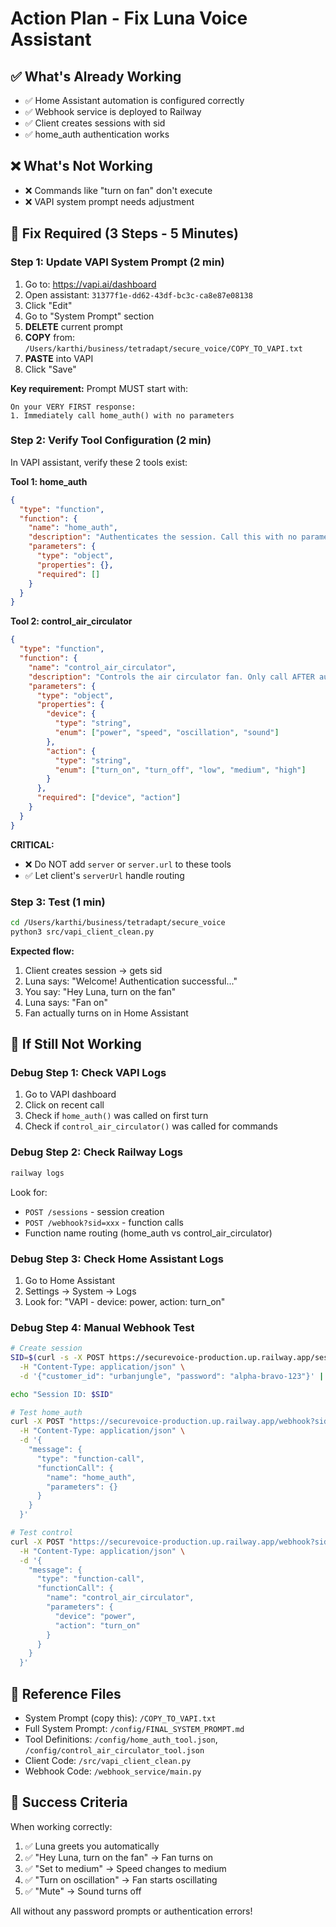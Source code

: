 # Action Plan - Fix Luna Voice Assistant

## ✅ What's Already Working
- ✅ Home Assistant automation is configured correctly
- ✅ Webhook service is deployed to Railway
- ✅ Client creates sessions with sid
- ✅ home_auth authentication works

## ❌ What's Not Working
- ❌ Commands like "turn on fan" don't execute
- ❌ VAPI system prompt needs adjustment

## 🔧 Fix Required (3 Steps - 5 Minutes)

### Step 1: Update VAPI System Prompt (2 min)

1. Go to: https://vapi.ai/dashboard
2. Open assistant: `31377f1e-dd62-43df-bc3c-ca8e87e08138`
3. Click "Edit"
4. Go to "System Prompt" section
5. **DELETE** current prompt
6. **COPY** from: `/Users/karthi/business/tetradapt/secure_voice/COPY_TO_VAPI.txt`
7. **PASTE** into VAPI
8. Click "Save"

**Key requirement:** Prompt MUST start with:
```
On your VERY FIRST response:
1. Immediately call home_auth() with no parameters
```

### Step 2: Verify Tool Configuration (2 min)

In VAPI assistant, verify these 2 tools exist:

**Tool 1: home_auth**
```json
{
  "type": "function",
  "function": {
    "name": "home_auth",
    "description": "Authenticates the session. Call this with no parameters at the start of the conversation.",
    "parameters": {
      "type": "object",
      "properties": {},
      "required": []
    }
  }
}
```

**Tool 2: control_air_circulator**
```json
{
  "type": "function",
  "function": {
    "name": "control_air_circulator",
    "description": "Controls the air circulator fan. Only call AFTER authentication.",
    "parameters": {
      "type": "object",
      "properties": {
        "device": {
          "type": "string",
          "enum": ["power", "speed", "oscillation", "sound"]
        },
        "action": {
          "type": "string",
          "enum": ["turn_on", "turn_off", "low", "medium", "high"]
        }
      },
      "required": ["device", "action"]
    }
  }
}
```

**CRITICAL:**
- ❌ Do NOT add `server` or `server.url` to these tools
- ✅ Let client's `serverUrl` handle routing

### Step 3: Test (1 min)

```bash
cd /Users/karthi/business/tetradapt/secure_voice
python3 src/vapi_client_clean.py
```

**Expected flow:**
1. Client creates session → gets sid
2. Luna says: "Welcome! Authentication successful..."
3. You say: "Hey Luna, turn on the fan"
4. Luna says: "Fan on"
5. Fan actually turns on in Home Assistant

## 🐛 If Still Not Working

### Debug Step 1: Check VAPI Logs
1. Go to VAPI dashboard
2. Click on recent call
3. Check if `home_auth()` was called on first turn
4. Check if `control_air_circulator()` was called for commands

### Debug Step 2: Check Railway Logs
```bash
railway logs
```

Look for:
- `POST /sessions` - session creation
- `POST /webhook?sid=xxx` - function calls
- Function name routing (home_auth vs control_air_circulator)

### Debug Step 3: Check Home Assistant Logs
1. Go to Home Assistant
2. Settings → System → Logs
3. Look for: "VAPI - device: power, action: turn_on"

### Debug Step 4: Manual Webhook Test
```bash
# Create session
SID=$(curl -s -X POST https://securevoice-production.up.railway.app/sessions \
  -H "Content-Type: application/json" \
  -d '{"customer_id": "urbanjungle", "password": "alpha-bravo-123"}' | jq -r '.sid')

echo "Session ID: $SID"

# Test home_auth
curl -X POST "https://securevoice-production.up.railway.app/webhook?sid=$SID" \
  -H "Content-Type: application/json" \
  -d '{
    "message": {
      "type": "function-call",
      "functionCall": {
        "name": "home_auth",
        "parameters": {}
      }
    }
  }'

# Test control
curl -X POST "https://securevoice-production.up.railway.app/webhook?sid=$SID" \
  -H "Content-Type: application/json" \
  -d '{
    "message": {
      "type": "function-call",
      "functionCall": {
        "name": "control_air_circulator",
        "parameters": {
          "device": "power",
          "action": "turn_on"
        }
      }
    }
  }'
```

## 📁 Reference Files

- System Prompt (copy this): `/COPY_TO_VAPI.txt`
- Full System Prompt: `/config/FINAL_SYSTEM_PROMPT.md`
- Tool Definitions: `/config/home_auth_tool.json`, `/config/control_air_circulator_tool.json`
- Client Code: `/src/vapi_client_clean.py`
- Webhook Code: `/webhook_service/main.py`

## 🎯 Success Criteria

When working correctly:
1. ✅ Luna greets you automatically
2. ✅ "Hey Luna, turn on the fan" → Fan turns on
3. ✅ "Set to medium" → Speed changes to medium
4. ✅ "Turn on oscillation" → Fan starts oscillating
5. ✅ "Mute" → Sound turns off

All without any password prompts or authentication errors!
